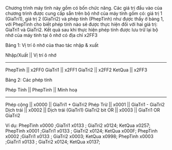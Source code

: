 Chương trình máy tình này gồm có bốn chức năng. Các giá trị đầu vào của chương trình được cung cấp sẵn trên bộ nhớ của máy tính gồm có: giá trị 1 (GiaTri1), giá trị 2 (GiaTri2) và phép tính (PhepTinh) như được thấy ở bảng 1, với PhepTinh cho biết phép tính nào sẽ được thực hiện đối với hai giá trị: GiaTri1 và GiaTri2. Kết quả sau khi thực hiện phép tính được lưu trữ lại bộ nhớ của máy tính tại ô nhớ có địa chỉ x2FF3

Bảng 1: Vị trí ô nhớ của thao tác nhập & xuất

Nhập/Xuất             ||	Vị trí ô nhớ
________________________________________________
PhepTinh	      ||	x2FF0
GiaTri1		      ||	x2FF1
GiaTri2		      ||	x2FF2
KetQua		      ||	x2FF3


Bảng 2: Các phép tính

Phép Tính	||	PhepTinh	|| Minh hoạ
____________________________________________________________
Phép cộng	||	x0000		|| GiaTri1 + GiaTri2
Phép Trừ	||	x0001		|| GiaTri1 - GiaTri2
Dịch trái	||	x0002		|| Dịch trái (GiaTri1) GiaTri2 bit
OR		||	x0003		|| GiaTri1 OR GiaTri2


Ví dụ:
PhepTinh x0000 ;GiaTri1 x0133 ;	GiaTri2 x0124; KetQua x0257;
PhepTinh x0001 ;GiaTri1 x0133 ;	GiaTri2 x0124; KetQua x000F;
PhepTinh x0002 ;GiaTri1 x0133 ;	GiaTri2 x0003; KetQua x0998;
PhepTinh x0003 ;GiaTri1 x0133 ;	GiaTri2 x0124; KetQua x0137;